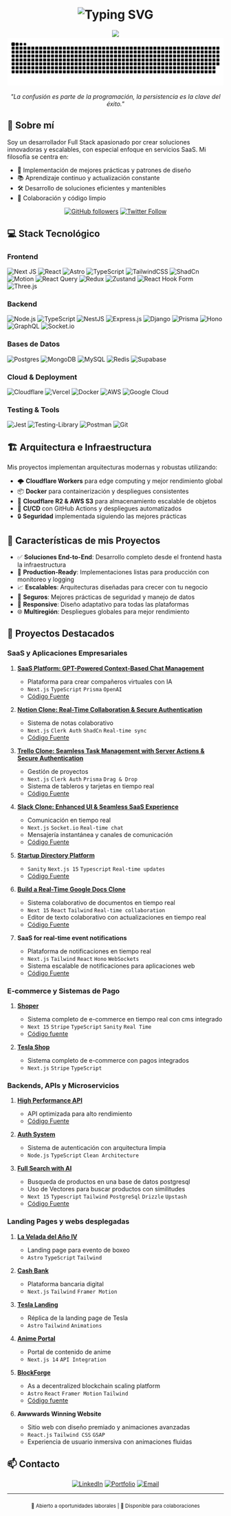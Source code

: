 # <div align="center">

<h1 align="center">
  <img src="https://readme-typing-svg.demolab.com?font=Fira+Code&weight=600&size=35&pause=1000&color=FFFFFF&background=000000&center=true&vCenter=true&random=false&width=1000&height=100&lines=Franko+Barrera;Full+Stack+Developer+%26+Software+Architect;Building+Modern+%26+Scalable+Solutions" alt="Typing SVG" />
</h1>

<div align="center">
  <img src="https://user-images.githubusercontent.com/73097560/115834477-dbab4500-a447-11eb-908a-139a6edaec5c.gif">
</div>

<div align="center">
  <img src="/grid-snake.svg" alt="snake" />
</div>

<div align="center">
  <p><em>"La confusión es parte de la programación, la persistencia es la clave del éxito."</em></p>
</div>

## 🚀 Sobre mí

Soy un desarrollador Full Stack apasionado por crear soluciones innovadoras y escalables, con especial enfoque en servicios SaaS. Mi filosofía se centra en:

- 🎯 Implementación de mejores prácticas y patrones de diseño
- 📚 Aprendizaje continuo y actualización constante
- 🛠️ Desarrollo de soluciones eficientes y mantenibles
- 🤝 Colaboración y código limpio

<div align="center">

[![GitHub followers](https://img.shields.io/github/followers/Lostovayne?style=social)](https://github.com/Lostovayne)
[![Twitter Follow](https://img.shields.io/twitter/follow/Play10Never?style=social)]([https://x.com/Play10Never])

</div>

## 💻 Stack Tecnológico

### Frontend

![Next JS](https://img.shields.io/badge/Next-black?style=for-the-badge&logo=next.js&logoColor=white)
![React](https://img.shields.io/badge/react-%2320232a.svg?style=for-the-badge&logo=react&logoColor=%2361DAFB)
![Astro](https://img.shields.io/badge/astro-%232C2052.svg?style=for-the-badge&logo=astro&logoColor=white)
![TypeScript](https://img.shields.io/badge/typescript-%23007ACC.svg?style=for-the-badge&logo=typescript&logoColor=white)
![TailwindCSS](https://img.shields.io/badge/tailwindcss-%2338B2AC.svg?style=for-the-badge&logo=tailwind-css&logoColor=white)
![ShadCn](https://img.shields.io/badge/ShadCn-00000F?style=for-the-badge&logo=shadcn_ui&logoColor=white)
![Motion](https://img.shields.io/badge/Motion-3982CE?style=for-the-badge&logo=framer&logoColor=white)
![React Query](https://img.shields.io/badge/-React%20Query-FF4154?style=for-the-badge&logo=react%20query&logoColor=white)
![Redux](https://img.shields.io/badge/redux-%23593d88.svg?style=for-the-badge&logo=redux&logoColor=white)
![Zustand](https://img.shields.io/badge/zustand-%2320232a.svg?style=for-the-badge&logo=react&logoColor=%2361DAFB)
![React Hook Form](https://img.shields.io/badge/React%20Hook%20Form-%23EC5990.svg?style=for-the-badge&logo=reacthookform&logoColor=white)
![Three.js](https://img.shields.io/badge/threejs-black?style=for-the-badge&logo=three.js&logoColor=white)

### Backend

![Node.js](https://img.shields.io/badge/node.js-6DA55F?style=for-the-badge&logo=node.js&logoColor=white)
![TypeScript](https://img.shields.io/badge/typescript-%23007ACC.svg?style=for-the-badge&logo=typescript&logoColor=white)
![NestJS](https://img.shields.io/badge/nestjs-%23E0234E.svg?style=for-the-badge&logo=nestjs&logoColor=white)
![Express.js](https://img.shields.io/badge/express.js-%23404d59.svg?style=for-the-badge&logo=express&logoColor=%2361DAFB)
![Django](https://img.shields.io/badge/Django-092E20?style=for-the-badge&logo=django&logoColor=white)
![Prisma](https://img.shields.io/badge/Prisma-3982CE?style=for-the-badge&logo=Prisma&logoColor=white)
![Hono](https://img.shields.io/badge/Hono-F96854?style=for-the-badge&logo=hono&logoColor=white)
![GraphQL](https://img.shields.io/badge/-GraphQL-E10098?style=for-the-badge&logo=graphql&logoColor=white)
![Socket.io](https://img.shields.io/badge/Socket.io-black?style=for-the-badge&logo=socket.io&badgeColor=010101)

### Bases de Datos

![Postgres](https://img.shields.io/badge/postgres-%23316192.svg?style=for-the-badge&logo=postgresql&logoColor=white)
![MongoDB](https://img.shields.io/badge/MongoDB-%234ea94b.svg?style=for-the-badge&logo=mongodb&logoColor=white)
![MySQL](https://img.shields.io/badge/MySQL-00000F?style=for-the-badge&logo=mysql&logoColor=white)
![Redis](https://img.shields.io/badge/Redis-%23EF4223.svg?style=for-the-badge&logo=redis&logoColor=white)
![Supabase](https://img.shields.io/badge/Supabase-3ECF8E?style=for-the-badge&logo=supabase&logoColor=white)

### Cloud & Deployment

![Cloudflare](https://img.shields.io/badge/Cloudflare-F38020?style=for-the-badge&logo=Cloudflare&logoColor=white)
![Vercel](https://img.shields.io/badge/vercel-%23000000.svg?style=for-the-badge&logo=vercel&logoColor=white)
![Docker](https://img.shields.io/badge/docker-%230db7ed.svg?style=for-the-badge&logo=docker&logoColor=white)
![AWS](https://img.shields.io/badge/AWS-%23FF9900.svg?style=for-the-badge&logo=amazon-aws&logoColor=white)
![Google Cloud](https://img.shields.io/badge/Google%20Cloud-%234285F4.svg?style=for-the-badge&logo=google-cloud&logoColor=white)

### Testing & Tools

![Jest](https://img.shields.io/badge/-jest-%23C21325?style=for-the-badge&logo=jest&logoColor=white)
![Testing-Library](https://img.shields.io/badge/-TestingLibrary-%23E33332?style=for-the-badge&logo=testing-library&logoColor=white)
![Postman](https://img.shields.io/badge/Postman-FF6C37?style=for-the-badge&logo=postman&logoColor=white)
![Git](https://img.shields.io/badge/git-%23F05033.svg?style=for-the-badge&logo=git&logoColor=white)

## 🏗️ Arquitectura e Infraestructura

Mis proyectos implementan arquitecturas modernas y robustas utilizando:

- 🌩️ **Cloudflare Workers** para edge computing y mejor rendimiento global
- 📦 **Docker** para containerización y despliegues consistentes
- 💾 **Cloudflare R2 & AWS S3** para almacenamiento escalable de objetos
- 🔄 **CI/CD** con GitHub Actions y despliegues automatizados
- 🔒 **Seguridad** implementada siguiendo las mejores prácticas

## 🎯 Características de mis Proyectos

- ✅ **Soluciones End-to-End**: Desarrollo completo desde el frontend hasta la infraestructura
- 🚀 **Production-Ready**: Implementaciones listas para producción con monitoreo y logging
- 📈 **Escalables**: Arquitecturas diseñadas para crecer con tu negocio
- 🔐 **Seguros**: Mejores prácticas de seguridad y manejo de datos
- 📱 **Responsive**: Diseño adaptativo para todas las plataformas
- 🌐 **Multiregión**: Despliegues globales para mejor rendimiento

## 🌟 Proyectos Destacados

### SaaS y Aplicaciones Empresariales

1. **[SaaS Platform: GPT-Powered Context-Based Chat Management](https://e-compa.vercel.app/)**
   - Plataforma para crear compañeros virtuales con IA
   - `Next.js` `TypeScript` `Prisma` `OpenAI`
   - [Código Fuente](https://github.com/Lostovayne/SaaS-AI-Companion)

2. **[Notion Clone: Real-Time Collaboration & Secure Authentication](https://www.murkiva.cloud/)**
   - Sistema de notas colaborativo
   - `Next.js` `Clerk Auth` `ShadCn` `Real-time sync`
   - [Código Fuente](https://github.com/Lostovayne/Clon-de-Notion-con-Next14-Tailwind-Typescript)

3. **[Trello Clone: Seamless Task Management with Server Actions & Secure Authentication](https://github.com/Lostovayne/Clon-de-Trello-Next-14-Tailwind-Typescript-Prisma)**
   - Gestión de proyectos
   - `Next.js` `Clerk Auth` `Prisma` `Drag & Drop`
   - Sistema de tableros y tarjetas en tiempo real
    - [Código Fuente](https://github.com/Lostovayne/)

4. **[Slack Clone: Enhanced UI & Seamless SaaS Experience](https://epsaslack.vercel.app/)**
   - Comunicación en tiempo real
   - `Next.js` `Socket.io` `Real-time chat`
   - Mensajería instantánea y canales de comunicación
   - [Código Fuente](https://github.com/Lostovayne/)

5. **[Startup Directory Platform](https://yc-directory-topaz.vercel.app/)**
   - `Sanity` `Next.js 15` `Typescript` `Real-time updates`
   - [Código Fuente](https://github.com/Lostovayne/YCDirectory)

6. **[Build a Real-Time Google Docs Clone](https://google-docs-beige.vercel.app/documents/1234)**
   - Sistema colaborativo de documentos en tiempo real
   - `Next 15` `React` `Tailwind` `Real-time collaboration`
   - Editor de texto colaborativo con actualizaciones en tiempo real
   - [Código Fuente](https://github.com/Lostovayne/)

7. **SaaS for real-time event notifications**
   - Plataforma de notificaciones en tiempo real
   - `Next.js` `Tailwind` `React` `Hono` `WebSockets`
   - Sistema escalable de notificaciones para aplicaciones web
   - [Código Fuente](https://github.com/Lostovayne/)
  
  

### E-commerce y Sistemas de Pago

1. **[Shoper](https://shoper-store.vercel.app/)**
   - Sistema completo de e-commerce en tiempo real con cms integrado
   - `Next 15` `Stripe` `TypeScript` `Sanity` `Real Time`
   - [Código fuente](https://github.com/Lostovayne/Full-Stack-E-Commerce)
2. **[Tesla Shop](https://github.com/Lostovayne/Tienda-de-Ropa-Tesla-Shop-usando-Next-14)**

   - Sistema completo de e-commerce con pagos integrados
   - `Next.js` `Stripe` `TypeScript`

### Backends, APIs y Microservicios

1. **[High Performance API](https://api-sooty-eta.vercel.app/)**

   - API optimizada para alto rendimiento
   - [Código Fuente](https://github.com/Lostovayne/High-Performance-Api)

2. **[Auth System](https://github.com/Lostovayne/Sistema-de-Autenticacion-usando-Node-Ts-y-Clean-Arquitecture)**

   - Sistema de autenticación con arquitectura limpia
   - `Node.js` `TypeScript` `Clean Architecture`
     
4. **[Full Search with AI](https://search-products-three.vercel.app/)**
   - Busqueda de productos en una base de datos postgresql
   - Uso de Vectores para buscar productos con similitudes
   - `Next 15` `Typescript` `Tailwind` `PostgreSql` `Drizzle` `Upstash`
   - [Código Fuente](https://github.com/Lostovayne/Search-Products-With-Nextjs)

### Landing Pages y webs desplegadas

1. **[La Velada del Año IV](https://khalest.cloud)**

   - Landing page para evento de boxeo
   - `Astro` `TypeScript` `Tailwind`

2. **[Cash Bank](https://cash-bank.pages.dev/)**

   - Plataforma bancaria digital
   - `Next.js` `Tailwind` `Framer Motion`

3. **[Tesla Landing](https://tesladl.pages.dev/)**

   - Réplica de la landing page de Tesla
   - `Astro` `Tailwind` `Animations`

4. **[Anime Portal](https://anime-next14.vercel.app)**

   - Portal de contenido de anime
   - `Next.js 14` `API Integration`

5. **[BlockForge](https://dark-blockchain.vercel.app/)**

   - As a decentralized blockchain scaling platform
   - `Astro` `React` `Framer Motion` `Tailwind`
   - [Código fuente](https://github.com/Lostovayne/Dark-SaaS-Blockchain-Site)

6. **Awwwards Winning Website**
   - Sitio web con diseño premiado y animaciones avanzadas
   - `React.js` `Tailwind CSS` `GSAP`
   - Experiencia de usuario inmersiva con animaciones fluidas



## 📫 Contacto

<div align="center">
  
[![LinkedIn](https://img.shields.io/badge/LinkedIn-%230077B5.svg?style=for-the-badge&logo=linkedin&logoColor=white)](https://www.linkedin.com/in/franco-barrera-riffo/)
[![Portfolio](https://img.shields.io/badge/Portfolio-%23000000.svg?style=for-the-badge&logo=firefox&logoColor=#FF7139)](https://tuportfolio.com)
[![Email](https://img.shields.io/badge/Email-D14836?style=for-the-badge&logo=gmail&logoColor=white)](mailto:frankhx018@gmail.com)

</div>

---

<div align="center">
  <sub>💼 Abierto a oportunidades laborales | 🤝 Disponible para colaboraciones</sub>
</div>
